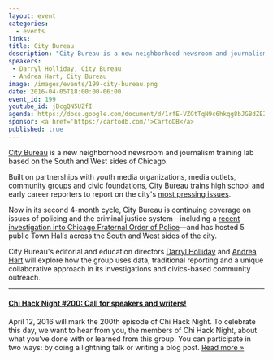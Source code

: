 ```yaml
---
layout: event
categories: 
  - events
links:
title: City Bureau 
description: "City Bureau is a new neighborhood newsroom and journalism training lab based on the South and West sides of Chicago. Editorial and education directors Darryl Holliday and Andrea Hart will explore how the group uses data, traditional reporting and a unique collaborative approach in its investigations and civics-based community outreach."
speakers:
 - Darryl Holliday, City Bureau
 - Andrea Hart, City Bureau
image: /images/events/199-city-bureau.png
date: 2016-04-05T18:00:00-06:00
event_id: 199
youtube_id: jBcgQN5UZfI
agenda: https://docs.google.com/document/d/1rfE-VZGtTqN9c6hkqg8bJGBdZEZYmalx5vMFwTrDr-w/edit#
sponsor: <a href='https://cartodb.com/'>CartoDB</a>
published: true
---
```


[City Bureau](http://citybureau.org/) is a new neighborhood newsroom and journalism training lab based on the South and West sides of Chicago. 

Built on partnerships with youth media organizations, media outlets, community groups and civic foundations, City Bureau trains high school and early career reporters to report on the city's [most pressing issues](http://www.niemanlab.org/2016/01/working-with-young-reporters-city-bureau-is-telling-the-story-of-police-misconduct-in-chicago/).

Now in its second 4-month cycle, City Bureau is continuing coverage on issues of policing and the criminal justice system—including a [recent investigation into Chicago Fraternal Order of Police](http://citybureau.org/briefs/how-chicagos-fraternal-order-of-propaganda-shapes-the-story-of-fatal-police-shootings/)—and has hosted 5 public Town Halls across the South and West sides of the city.

City Bureau's editorial and education directors [Darryl Holliday](https://twitter.com/d_holli) and [Andrea Hart](https://twitter.com/lenifaye) will explore how the group uses data, traditional reporting and a unique collaborative approach in its investigations and civics-based community outreach.

---

#### [Chi Hack Night #200: Call for speakers and writers!](/blog/2016/03/25/chi-hack-night-200-call-for-speakers-and-writers.html)

April 12, 2016 will mark the 200th episode of Chi Hack Night. To celebrate this day, we want to hear from you, the members of Chi Hack Night, about what you’ve done with or learned from this group. You can participate in two ways: by doing a lightning talk or writing a blog post. [Read more &raquo;](/blog/2016/03/25/chi-hack-night-200-call-for-speakers-and-writers.html)